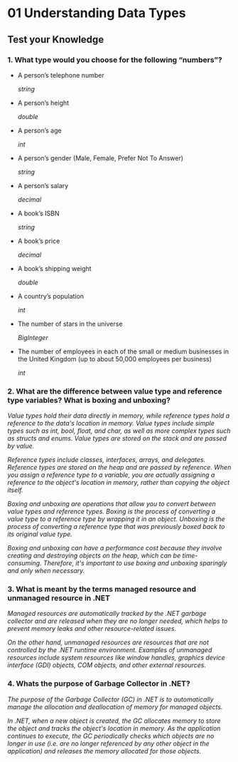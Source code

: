 # 01 Understanding Data Types


## Test your Knowledge


### 1. What type would you choose for the following “numbers”?


* A person’s telephone number 

    *string*

* A person’s height

   *double*

* A person’s age

   *int*

* A person’s gender (Male, Female, Prefer Not To Answer)

   *string*

* A person’s salary

   *decimal*

* A book’s ISBN

   *string*

* A book’s price

   *decimal*

* A book’s shipping weight

   *double*

* A country’s population

   *int*

* The number of stars in the universe

   *BigInteger*

* The number of employees in each of the small or medium businesses in the United Kingdom (up to about 50,000 employees per business)

   *int*

### 2. What are the difference between value type and reference type variables? What is boxing and unboxing?

   *Value types hold their data directly in memory, while reference types hold a reference to the data's location in memory. Value types include simple types such as int, bool, float, and char, as well as more complex types such as structs and enums. Value types are stored on the stack and are passed by value.*

   *Reference types include classes, interfaces, arrays, and delegates. Reference types are stored on the heap and are passed by reference. When you assign a reference type to a variable, you are actually assigning a reference to the object's location in memory, rather than copying the object itself.*

   *Boxing and unboxing are operations that allow you to convert between value types and reference types. Boxing is the process of converting a value type to a reference type by wrapping it in an object. Unboxing is the process of converting a reference type that was previously boxed back to its original value type.*

   *Boxing and unboxing can have a performance cost because they involve creating and destroying objects on the heap, which can be time-consuming. Therefore, it's important to use boxing and unboxing sparingly and only when necessary.*

### 3. What is meant by the terms managed resource and unmanaged resource in .NET

*Managed resources are automatically tracked by the .NET garbage collector and are released when they are no longer needed, which helps to prevent memory leaks and other resource-related issues.*

*On the other hand, unmanaged resources are resources that are not controlled by the .NET runtime environment. Examples of unmanaged resources include system resources like window handles, graphics device interface (GDI) objects, COM objects, and other external resources.*




### 4. Whats the purpose of Garbage Collector in .NET?

*The purpose of the Garbage Collector (GC) in .NET is to automatically manage the allocation and deallocation of memory for managed objects.*

*In .NET, when a new object is created, the GC allocates memory to store the object and tracks the object's location in memory. As the application continues to execute, the GC periodically checks which objects are no longer in use (i.e. are no longer referenced by any other object in the application) and releases the memory allocated for those objects.*

